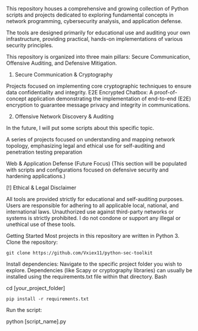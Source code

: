 This repository houses a comprehensive and growing collection of Python scripts and projects dedicated to exploring fundamental concepts in network programming, cybersecurity analysis, and application defense.

The tools are designed primarily for educational use and auditing your own infrastructure, providing practical, hands-on implementations of various security principles.

This repository is organized into three main pillars: Secure Communication, Offensive Auditing, and Defensive Mitigation.

1. Secure Communication & Cryptography

Projects focused on implementing core cryptographic techniques to ensure data confidentiality and integrity.
E2E Encrypted Chatbox: A proof-of-concept application demonstrating the implementation of end-to-end (E2E) encryption to guarantee message privacy and integrity in communications.

2. Offensive Network Discovery & Auditing

In the future, I will put some scripts about this specific topic.

A series of projects focused on understanding and mapping network topology, emphasizing legal and ethical use for self-auditing and penetration testing preparation

Web & Application Defense (Future Focus)
(This section will be populated with scripts and configurations focused on defensive security and hardening applications.)

[!] Ethical & Legal Disclaimer

All tools are provided strictly for educational and self-auditing purposes. Users are responsible for adhering to all applicable local, national, and international laws.
Unauthorized use against third-party networks or systems is strictly prohibited. I do not condone or support any illegal or unethical use of these tools.

Getting Started
Most projects in this repository are written in Python 3.
Clone the repository:

    git clone https://github.com/Vxiex11/python-sec-toolkit

Install dependencies:
Navigate to the specific project folder you wish to explore. Dependencies (like Scapy or cryptography libraries) can usually be installed using the requirements.txt file within that directory.
Bash

cd [your_project_folder]

    pip install -r requirements.txt

Run the script:

python [script_name].py
